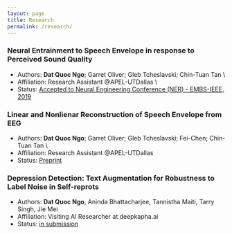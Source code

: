 ```yaml
---
layout: page
title: Research
permalink: /research/
---
```


### Neural Entrainment to Speech Envelope in response to Perceived Sound Quality
- Authors: **Dat Quoc Ngo**; Garret Oliver; Gleb Tcheslavski; Chin-Tuan Tan \
- Affiliation: Research Assistant @APEL-UTDallas \
- Status: [Accepted to Neural Engineering Conference (NER) - EMBS-IEEE, 2019](https://ieeexplore.ieee.org/document/8717078)

### Linear and Nonlienar Reconstruction of Speech Envelope from EEG
- Authors: **Dat Quoc Ngo**; Garret Oliver; Gleb Tcheslavski; Fei-Chen; Chin-Tuan Tan \
- Affiliation: Research Assistant @APEL-UTDallas
- Status: [Preprint](assets/linear_and_nonlinear_reconstruction_of_speech_envelope_from_eeg.pdf)

### Depression Detection: Text Augmentation for Robustness to Label Noise in Self-reprots
- Authors: **Dat Quoc Ngo**, Aninda Bhattacharjee, Tannistha Maiti, Tarry Singh, Jie Mei
- Affiliation: Visiting AI Researcher at deepkapha.ai
 - Status: [in submission](https://github.com/quocdat32461997/quocdat32461997.github.io/blob/master/assets/ACL_IJCNLP_2021___Final.pdf)
